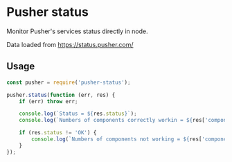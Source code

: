 # Pusher status
Monitor Pusher's services status directly in node.

Data loaded from https://status.pusher.com/

## Usage
```javascript
const pusher = require('pusher-status');

pusher.status(function (err, res) {
    if (err) throw err;

    console.log(`Status = ${res.status}`);
    console.log(`Numbers of components correctly workin = ${res['components']['operational'].length}`);

    if (res.status != 'OK') {
        console.log(`Numbers of components not working = ${res['components']['outage'].lenght}`);
    }
});